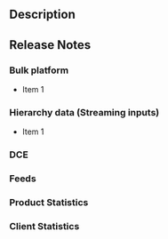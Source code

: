 ## Description
<!-- Internal changes section. If this PR has only external facing changes, remove this section, including heading. -->

## Release Notes
<!-- External facing changes section. Remove any categories below that are not relevant to these changes. If this PR has only internal changes, remove the entire release notes section, including heading. Otherwise, maintain the 3# headings and bullets below, so that the release notes can get parsed/rolled up later. -->
### Bulk platform
  * Item 1
### Hierarchy data (Streaming inputs)
  * Item 1
### DCE
### Feeds
### Product Statistics
### Client Statistics
